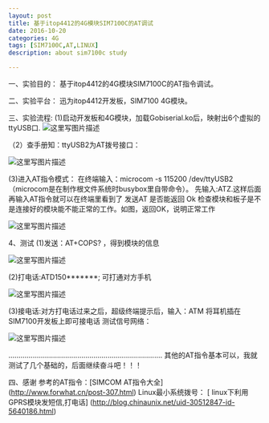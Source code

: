 ```yaml
---
layout: post
title: 基于itop4412的4G模块SIM7100C的AT调试
date: 2016-10-20
categories: 4G
tags: [SIM7100C,AT,LINUX]
description: about sim7100c study

---
```


一、实验目的：
		基于itop4412的4G模块SIM7100C的AT指令调试。

二、实验平台：
		迅为itop4412开发板，SIM7100 4G模块。

三、实验流程:
 (1)启动开发板和4G模块，加载Gobiserial.ko后，映射出6个虚拟的ttyUSB口.
![这里写图片描述](http://img.blog.csdn.net/20160813202019660)

（2）查手册知：ttyUSB2为AT拨号接口：

![这里写图片描述](http://img.blog.csdn.net/20160813202053505)

 (3)进入AT指令模式：
		在终端输入：microcom -s 115200 /dev/ttyUSB2	（microcom是在制作根文件系统时busybox里自带命令）。
		先输入:ATZ.这样后面再输入AT指令就可以在终端里看到了
		发送AT 是否能返回 Ok 检查模块和板子是不是连接好的模块能不能正常的工作。如图，返回OK，说明正常工作
	
![这里写图片描述](http://img.blog.csdn.net/20160813202547085)

4、测试
 (1)发送：AT+COPS? ，得到模块的信息
 
![这里写图片描述](http://img.blog.csdn.net/20160813202851790)

 (2)打电话:ATD150*******;   可打通对方手机
 
![这里写图片描述](http://img.blog.csdn.net/20160813203302881)

 (3)接电话:对方打电话过来之后，超级终端提示后，输入：ATM
将耳机插在SIM7100开发板上即可接电话
测试信号网络：

![这里写图片描述](http://img.blog.csdn.net/20160925172217774)

............................................................................
其他的AT指令基本可以，我就测试了几个基础的，后面继续奋斗吧！！！

四、感谢
参考的AT指令：[SIMCOM AT指令大全] (http://www.forwhat.cn/post-307.html)
Linux最小系统拨号：
[ linux下利用GPRS模块发短信,打电话] (http://blog.chinaunix.net/uid-30512847-id-5640186.html)
